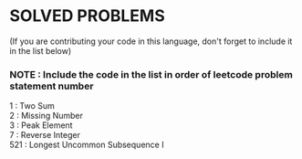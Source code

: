 # SOLVED PROBLEMS
(If you are contributing your code in this language, don't forget to include it in the list below)<br>
### NOTE : Include the code in the list in order of leetcode problem statement number

1 : Two Sum<br>
2 : Missing Number<br>
3 : Peak Element <br>
7 : Reverse Integer<br>
521 : Longest Uncommon Subsequence I<br>

